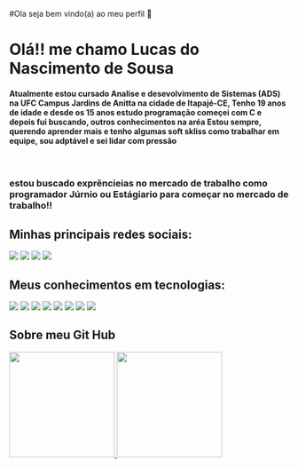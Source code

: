 #Ola seja bem vindo(a) ao meu perfil 👋

<h1>Olá!! me chamo Lucas do Nascimento de Sousa</h1>
<h4>Atualmente estou cursado Analise e desevolvimento de Sistemas (ADS) na UFC Campus Jardins de Anitta na cidade de Itapajé-CE,
Tenho 19 anos de idade e desde os 15 anos estudo programação começei com C e depois fui buscando, outros conhecimentos na aréa
Estou sempre, querendo aprender mais e tenho algumas soft skliss como trabalhar em equipe, sou adptável e sei lidar com pressão</h4>
<br>
<h3> estou buscado exprêncieias no mercado de trabalho como programador Júrnio ou Estágiario para começar no mercado de trabalho!!</h3>
<h2>Minhas principais redes sociais:</h2>
<div id="linkedin">
<a href="https://www.linkedin.com/in/lucas-do-nascimento-b23010242/" target="_blank"><img src="https://img.shields.io/badge/LinkedIn-000?style=for-the-badge&logo=linkedin&logoColor=darkblue" target="_blank"></a>
<a href="https://discord.gg/Yusudime" target="_blank"><img src="https://img.shields.io/badge/Discord-000?style=for-the-badge&logo=discord&logoColor=gray"></a>
<a href="https://www.instagram.com/lucas.n.sousa/" target="_blank"><img src="https://img.shields.io/badge/-Instagram-000?style=for-the-badge&logo=instagram&logoColor=darkpink"></a>
<a href="mailto:yusudimelucasnascimentosousa@gmail.com"><img src="https://img.shields.io/badge/Gmail-000?style=for-the-badge&logo=gmail&logoColor=darkred" target="_blank">  
</a>
</div>
</div>
<div>
<h2>Meus conhecimentos em tecnologias:</h2>
<img src="https://img.shields.io/badge/HTML5-000?style=for-the-badge&logo=html5">
<img src="https://img.shields.io/badge/CSS3-000?style=for-the-badge&logo=css3&logoColor=264CE4">
<img src="https://img.shields.io/badge/JavaScript-000?style=for-the-badge&logo=javascript">
<img src="https://img.shields.io/badge/Java-000?style=for-the-badge&logo=java">
<img src="https://img.shields.io/badge/Python-000?style=for-the-badge&logo=python">
<img src="https://img.shields.io/badge/C-000?style=for-the-badge&logo=c">
<img src="https://img.shields.io/badge/React-000?style=for-the-badge&logo=react">
<img src="https://img.shields.io/badge/Angular-000?style=for-the-badge&logo=angular&logoColor=C3002F">
</div>
<div>
<h2>Sobre meu Git Hub</h2>
<a href="https://github.com/Yusudime">
<img height="190em" src="https://github-readme-stats.vercel.app/api?username=Yusudime&show_icons=true&theme=tokyonight&include_all_commits=true&count_private=true"/>
<img height="190em" src="https://github-readme-stats.vercel.app/api/top-langs/?username=Yusudime&layout=compact&langs_count=7&theme=tokyonight"/>
</div>


